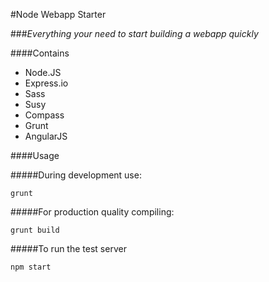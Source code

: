 #Node Webapp Starter

###*Everything your need to start building a webapp quickly*

####Contains
- Node.JS
- Express.io
- Sass
- Susy
- Compass
- Grunt
- AngularJS

####Usage

#####During development use:
```
grunt
```
#####For production quality compiling:
```
grunt build
```
#####To run the test server
```
npm start
```	

